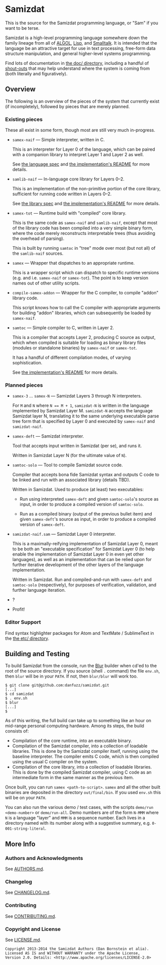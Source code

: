 Samizdat
========

This is the source for the Samizdat programming language, or "Sam" if
you want to be terse.

Samizdat is a high-level programming language somewhere down the
family lineage from all of [ALGOL](http://en.wikipedia.org/wiki/ALGOL),
[Lisp](http://en.wikipedia.org/wiki/LISP), and
[Smalltalk](http://en.wikipedia.org/wiki/Smalltalk). It is
intended that the language be an attractive target for use in
text processing, free-form data structure manipulation, and general
higher-level systems programming.

Find lots of documentation in [the doc/ directory](doc), including
a handful of [shout-outs](doc/notes/shout-outs.md) that may help understand
where the system is coming from (both literally and figuratively).


Overview
--------

The following is an overview of the pieces of the system that currently
exist (if incompletely), followed by pieces that are merely planned.

### Existing pieces

These all exist in some form, though most are still very much in-progress.

* `samex-naif` &mdash; Simple interpreter, written in C.

  This is an interpreter for Layer 0 of the language, which can be paired
  with a companion library to interpret Layer 1 and Layer 2 as well.

  See [the language spec](doc/language-guide) and
  [the implementation's README](samex-naif/README.md) for more details.

* `samlib-naif` &mdash; In-language core library for Layers 0&ndash;2.

  This is an implementation of the non-primitive portion of the
  core library, sufficient for running code written in
  Layers 0&ndash;2.

  See [the library spec](doc/library-guide) and
  [the implementation's README](samlib-naif/README.md) for more details.

* `samex-tot` &mdash; Runtime build with "compiled" core library.

  This is the same code as `samex-naif` and `samlib-naif`, except that most
  of the library code has been compiled into a very simple binary form,
  where the code merely reconstructs interpretable trees (thus avoiding
  the overhead of parsing).

  This is built by running `samtoc` in "tree" mode over most (but not all)
  of the `samlib-naif` sources.

* `samex` &mdash; Wrapper that dispatches to an appropriate runtime.

  This is a wrapper script which can dispatch to specific runtime versions
  (e.g. and i.e. `samex-naif` or `samex-tot`). The point is to keep
  version names out of other utility scripts.

* `compile-samex-addon` &mdash; Wrapper for the C compiler, to compile
  "addon" library code.

  This script knows how to call the C compiler with appropriate arguments
  for building "addon" libraries, which can subsequently be loaded by
  `samex-naif`.

* `samtoc` &mdash; Simple compiler to C, written in Layer 2.

  This is a compiler that accepts Layer 2, producing C source as output,
  which when compiled is suitable for loading as binary library files
  (modules or standalone binaries) by `samex-naif` or `samex-tot`.

  It has a handful of different compilation modes, of varying sophistication.

  See [the implementation's README](samtoc/README.md) for more details.

### Planned pieces

* `samex-3` &hellip; `samex-N` &mdash; Samizdat Layers 3
  through N interpreters.

  For `M` and `N` where `N == M + 1`, `samizdat-N` is written in the
  language implemented by Samizdat Layer M. `samizdat-N` accepts the
  language Samizdat layer N, translating it to the same underlying
  executable parse tree form that is specified by Layer 0 and
  executed by `samex-naif` and `samizdat-naif`.

* `samex-deft` &mdash; Samizdat interpreter.

  Tool that accepts input written in Samizdat (per se), and runs
  it.

  Written in Samizdat Layer N (for the ultimate value of `N`).

* `samtoc-solo` &mdash; Tool to compile Samizdat source code.

  Compiler that accepts bona fide Samizdat syntax and outputs C
  code to be linked and run with an associated library (details
  TBD).

  Written in Samizdat. Used to produce (at least) two executables:

  * Run using interpreted `samex-deft` and given `samtoc-solo`'s source as
    input, in order to produce a compiled version of `samtoc-solo`.

  * Run as a compiled binary (output of the previous bullet item)
    and given `samex-deft`'s source as input, in order to produce a
    compiled version of `samex-deft`.

* `samizdat-naif.sam` &mdash; Samizdat Layer 0 interpreter.

  This is a maximally-reifying implementation of Samizdat Layer 0,
  meant to be both an "executable specification" for Samizdat Layer
  0 (to help enable the implementation of Samizdat Layer 0 in even
  yet other languages), as well as an implementation that can be
  relied upon for further iterative development of the other layers of
  the language implementation.

  Written in Samizdat. Run and compiled-and-run with `samex-deft` and
  `samtoc-solo` (respectively), for purposes of verification, validation, and
  further language iteration.

* ?

* Profit!

### Editor Support

Find syntax highlighter packages for Atom and TextMate / SublimeText in the
[the etc/ directory](etc).


Building and Testing
--------------------

To build Samizdat from the console, run the
[Blur](https://github.com/danfuzz/blur) builder when cd'ed
to the root of the source directory. If you source (shell `.` command)
the file `env.sh`, then `blur` will be in your `PATH`. If not, then
`blur/blur` will work too.

```shell
$ git clone git@github.com:danfuzz/samizdat.git
[...]
$ cd samizdat
$ . env.sh
$ blur
[...]
$
```

As of this writing, the full build can take up to something like an hour on
mid-range personal computing hardware. Among its steps, the build consists of:

* Compilation of the core runtime, into an executable binary.
* Compilation of the Samizdat compiler, into a collection of loadable
  libraries. This is done by the Samizdat compiler itself, running using the
  baseline interpreter. The compiler emits C code, which is then compiled
  using the usual C compiler on the system.
* Compilation of the core library, into a collection of loadable
  libraries. This is done by the compiled Samizdat compiler, using C
  code as an intermediate form in the same manner as the previous item.

Once built, you can run `samex <path-to-script>`. `samex` and all the other
built binaries are deposited in the directory `out/final/bin`. If you used
`env.sh` this will be on your `PATH`.

You can also run the various demo / test cases, with the scripts
`demo/run <demo-number>` or `demo/run-all`. Demo numbers are of the form
`N-MMM` where `N` is a language "layer" and `MMM` is a sequence number.
Each lives in a directory named with its number along with a suggestive
summary, e.g. `0-001-string-literal`.


More Info
---------

### Authors and Acknowledgments

See [AUTHORS.md](AUTHORS.md).

### Changelog

See [CHANGELOG.md](CHANGELOG.md).

### Contributing

See [CONTRIBUTING.md](CONTRIBUTING.md).

### Copyright and License

See [LICENSE.md](LICENSE.md).

```
Copyright 2013-2014 the Samizdat Authors (Dan Bornstein et alia).
Licensed AS IS and WITHOUT WARRANTY under the Apache License,
Version 2.0. Details: <http://www.apache.org/licenses/LICENSE-2.0>
```
